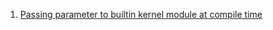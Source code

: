  1. [Passing parameter to builtin kernel module at compile time](https://stackoverflow.com/questions/22035110/passing-parameter-to-builtin-kernel-module-at-compile-time)
